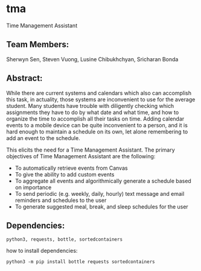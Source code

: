 # tma
Time Management Assistant

## Team Members:
Sherwyn Sen, Steven Vuong, Lusine Chibukhchyan, Sricharan Bonda

## Abstract:
While there are current systems and calendars which also can accomplish this task, in actuality, those systems are inconvenient to use for the average student. Many students have trouble with diligently checking which assignments they have to do by what date and what time, and how to organize the time to accomplish all their tasks on time. Adding calendar events to a mobile device can be quite inconvenient to a person, and it is hard enough to maintain a schedule on its own, let alone remembering to add an event to the schedule.

This elicits the need for a Time Management Assistant. The primary objectives of Time Management Assistant are the following:
- To automatically retrieve events from Canvas
- To give the ability to add custom events
- To aggregate all events and algorithmically generate a schedule based on importance
- To send periodic (e.g. weekly, daily, hourly) text message and email reminders and schedules to the user
- To generate suggested meal, break, and sleep schedules for the user


## Dependencies:
```
python3, requests, bottle, sortedcontainers
``` 
how to install dependencies:
```
python3 -m pip install bottle requests sortedcontainers
```
